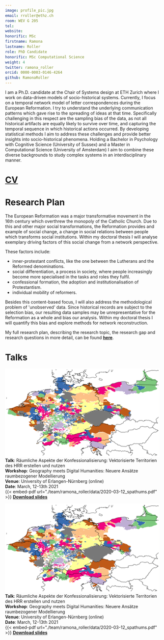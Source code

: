 ```yaml
---
image: profile_pic.jpg
email: rroller@ethz.ch
room: WEV G 205
tel:
website:
honorific: MSc
firstname: Ramona
lastname: Roller
role: PhD Candidate
honorific: MSc Computational Science
weight: 4
twitter: ramona_roller
orcid: 0000-0003-0146-4264
github: RamonaRoller
---
```


I am a Ph.D. candidate at the Chair of Systems design at ETH Zurich where I work on data-driven models of socio-historical systems.
Currently, I focus on a temporal network model of letter correspondences during the European Reformation.
I try to understand the underlying communication patterns which gave rise to the spreading of ideas at that time.
Specifically challenging in this respect are the sampling bias of the data, as not all historical artifacts are equally likely to survive over time, and capturing the temporal sequence in which historical actions occurred.
By developing statistical methods I aim to address these challenges and provide better insights into socio-historical phenomena.
Holding a Bachelor in Psychology with Cognitive Science (University of Sussex) and a Master in Computational Science (University of Amsterdam) I aim to combine these diverse backgrounds to study complex systems in an interdisciplinary manner.

# [CV](data/CV.pdf)


# Research Plan
The European Reformation was a major transformative movement in the 16th century which overthrew the monopoly of the Catholic Church. Due to this and other major social transformations, the Reformation provides and example of social change, a change in social relations between people which transforms social institutions. Within my doctoral thesis I will analyse exemplary driving factors of this social change from a network perspective.

These factors include:
- inner-protestant conflicts, like the one between the Lutherans and the Reformed denominations.
- social differentiation, a process in society, where people increasingly become more specialised in the tasks and roles they fulfil.
- confessional formation, the adoption and institutionalisation of Protestantism.
- individual mobility of reformers.

Besides this content-based focus, I will also address the methodological problem of 'unobserved' data. Since historical records are subject to the selection bias, our resulting data samples may be unrepresentative for the Reformation as a whole and bias our analysis. Within my doctoral thesis I will quantify this bias and explore methods for network reconstruction.

My full research plan, describing the research topic, the research gap and research questions in more detail, can be found <a href="data/RR_research_plan">**here**</a>.


# Talks
![map](data/map_polys.png) 
**Talk**: Räumliche Aspekte der Konfessionalisierung: Vektorisierte Territorien des HRR erstellen und nutzen<br>
**Workshop**: Geography meets Digital Humanities: Neuere Ansätze raumbezogener Modellierung<br>
**Venue**: University of Erlangen-Nürnberg (online)<br>
**Date**: March, 12-13th 2021<br>
{{< embed-pdf url="./team/ramona_roller/data/2020-03-12_spathums.pdf" >}}
<a href="data/2020-03-12_spathums.pdf">**Download slides**</a> 

![map](data/map_polys.png) 
**Talk**: Räumliche Aspekte der Konfessionalisierung: Vektorisierte Territorien des HRR erstellen und nutzen<br>
**Workshop**: Geography meets Digital Humanities: Neuere Ansätze raumbezogener Modellierung<br>
**Venue**: University of Erlangen-Nürnberg (online)<br>
**Date**: March, 12-13th 2021<br>
{{< embed-pdf url="./team/ramona_roller/data/2020-03-12_spathums.pdf" >}}
<a href="data/2020-03-12_spathums.pdf">**Download slides**</a> 